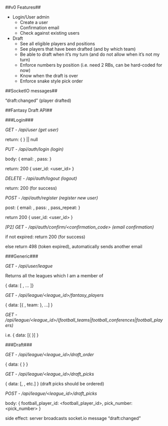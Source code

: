 ##v0 Features##

* Login/User admin
    * Create a user
    * Confirmation email
    * Check against existing users
* Draft
    * See all eligible players and positions
    * See players that have been drafted (and by which team)
    * Be able to draft when it’s my turn (and do not allow when it’s not my turn)
    * Enforce numbers by position (i.e. need 2 RBs, can be hard-coded for now)
    * Know when the draft is over
    * Enforce snake style pick order

##SocketIO messages##

“draft:changed” (player drafted)

##Fantasy Draft API##

###Login###


*GET - /api/user (get user)*

return: { <User> } || null


*PUT - /api/auth/login (login)*

body: { email: <email>, pass: <pass> }

return: 200 { user_id: <user_id> }


*DELETE - /api/auth/logout (logout)*

return: 200 (for success)


*POST - /api/auth/register (register new user)*

post: { email: <email>, pass: <pass>, pass_repeat: <pass> }

return 200 { user_id: <user_id> }


*[P2] GET - /api/auth/confirm/<confirmation_code> (email confirmation)*

if not expired: return 200 (for success)

else return 498 (token expired), automatically sends another email


###Generic###

*GET - /api/user/league*

Returns all the leagues which I am a member of

{ data: [ <FantasyLeague>, ... ]}


*GET - /api/league/<league_id>/fantasy_players*

{ data: [{ <User>, team: <FantasyTeam> }, ...] }


*GET - /api/league/<league_id>/(football_teams|football_conferences|football_players)*

i.e. { data: [{ <FootballPlayer> }] }


###Draft###

*GET - /api/league/<league_id>/draft_order*

{ data: { <FantasyDraftOrder> } }


*GET - /api/league/<league_id>/draft_picks*

{ data: [<DraftPick>, <DraftPick>, etc.] } (draft picks should be ordered)


*POST - /api/league/<league_id>/draft_picks*

body: { football_player_id: <football_player_id>, pick_number: <pick_number> }

side effect: server broadcasts socket.io message “draft:changed”

